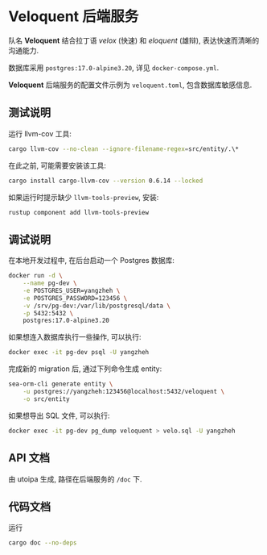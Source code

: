 # Veloquent 后端服务

队名 **Veloquent** 结合拉丁语 _velox_ (快速) 和 _eloquent_ (雄辩), 表达快速而清晰的沟通能力.

数据库采用 `postgres:17.0-alpine3.20`, 详见 `docker-compose.yml`.

**Veloquent** 后端服务的配置文件示例为 `veloquent.toml`, 包含数据库敏感信息.

## 测试说明

运行 llvm-cov 工具:

```sh
cargo llvm-cov --no-clean --ignore-filename-regex=src/entity/.\*
```

在此之前, 可能需要安装该工具:

```sh
cargo install cargo-llvm-cov --version 0.6.14 --locked
```

如果运行时提示缺少 `llvm-tools-preview`, 安装:

```sh
rustup component add llvm-tools-preview
```

## 调试说明

在本地开发过程中, 在后台启动一个 Postgres 数据库:

```sh
docker run -d \
    --name pg-dev \
    -e POSTGRES_USER=yangzheh \
    -e POSTGRES_PASSWORD=123456 \
    -v /srv/pg-dev:/var/lib/postgresql/data \
    -p 5432:5432 \
    postgres:17.0-alpine3.20
```

如果想连入数据库执行一些操作, 可以执行:

```sh
docker exec -it pg-dev psql -U yangzheh
```

完成新的 migration 后, 通过下列命令生成 entity:

```sh
sea-orm-cli generate entity \
    -u postgres://yangzheh:123456@localhost:5432/veloquent \
    -o src/entity
```

如果想导出 SQL 文件, 可以执行:

```sh
docker exec -it pg-dev pg_dump veloquent > velo.sql -U yangzheh
```

## API 文档

由 utoipa 生成, 路径在后端服务的 `/doc` 下.

## 代码文档

运行

```sh
cargo doc --no-deps
```

